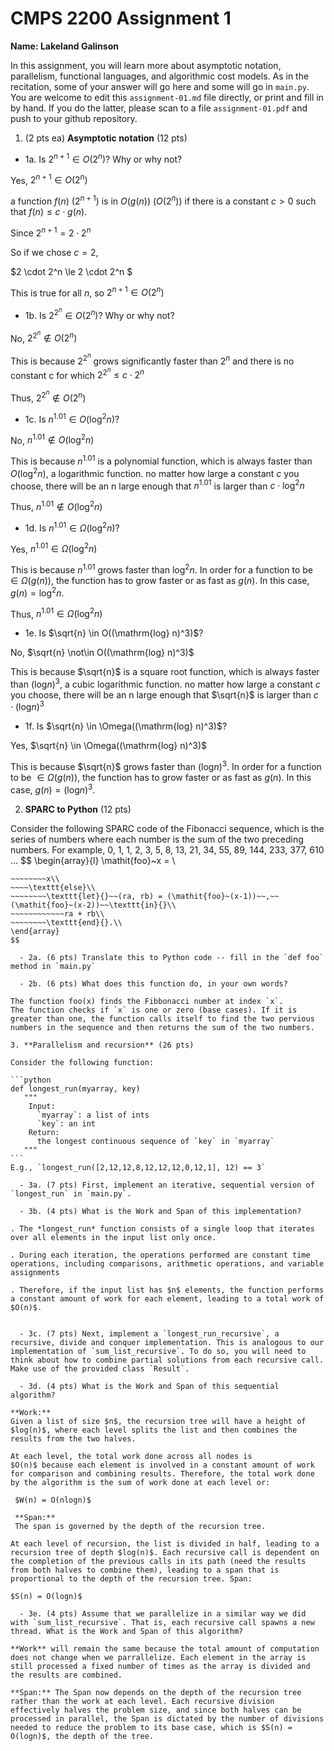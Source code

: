 

# CMPS 2200 Assignment 1

**Name: Lakeland Galinson**


In this assignment, you will learn more about asymptotic notation, parallelism, functional languages, and algorithmic cost models. As in the recitation, some of your answer will go here and some will go in `main.py`. You are welcome to edit this `assignment-01.md` file directly, or print and fill in by hand. If you do the latter, please scan to a file `assignment-01.pdf` and push to your github repository. 

1. (2 pts ea) **Asymptotic notation** (12 pts)

  - 1a. Is $2^{n+1} \in O(2^n)$? Why or why not? 

Yes, $2^{n+1} \in O(2^n)$

a function $f(n)$ ($2^{n+1}$) is in $O(g(n))$ ($O(2^n)$) if there is a constant $c > 0$ such that $f(n) \le c \cdot g(n)$.

Since $2^{n+1} = 2 \cdot 2^n$

So if we chose $c=2$,

$2 \cdot 2^n \le 2 \cdot 2^n $

This is true for all $n$, so $2^{n+1} \in O(2^n)$


  - 1b. Is $2^{2^n} \in O(2^n)$? Why or why not?     

No, $2^{2^n} \not\in O(2^n)$ 

This is because $2^{2^n}$ grows significantly faster than $2^n$ and there is no constant c for which $2^{2^n} \le c \cdot 2^n$

Thus, $2^{2^n} \not\in O(2^n)$ 

  - 1c. Is $n^{1.01} \in O(\mathrm{log}^2 n)$?    

No, $n^{1.01} \not\in O(\mathrm{log}^2 n)$

This is because $n^{1.01}$ is a polynomial function, which is always faster than $O(\mathrm{log}^2 n)$, a logarithmic function. no matter how large a constant $c$ you choose, there will be an n large enough that $n^{1.01}$ is larger than $c \cdot \mathrm{log}^2 n$

Thus, $n^{1.01} \not\in O(\mathrm{log}^2 n)$

  - 1d. Is $n^{1.01} \in \Omega(\mathrm{log}^2 n)$?  

Yes, $n^{1.01} \in \Omega(\mathrm{log}^2 n)$

This is because $n^{1.01}$ grows faster than $\mathrm{log}^2 n$. In order for a function to be $\in \Omega(g(n))$, the function has to grow faster or as fast as $g(n)$. In this case, $g(n) = \mathrm{log}^2 n$.

Thus, 
$n^{1.01} \in \Omega(\mathrm{log}^2 n)$

  - 1e. Is $\sqrt{n} \in O((\mathrm{log} n)^3)$?  

No, $\sqrt{n} \not\in O((\mathrm{log} n)^3)$

This is because $\sqrt{n}$ is a square root function, which is always faster than $(\mathrm{log} n)^3$, a cubic logarithmic function. no matter how large a constant $c$ you choose, there will be an n large enough that $\sqrt{n}$ is larger than $c \cdot (\mathrm{log} n)^3$

  - 1f. Is $\sqrt{n} \in \Omega((\mathrm{log} n)^3)$?  

Yes, $\sqrt{n} \in \Omega((\mathrm{log} n)^3)$

This is because $\sqrt{n}$ grows faster than $(\mathrm{log} n)^3$. In order for a function to be $\in \Omega(g(n))$, the function has to grow faster or as fast as $g(n)$. In this case, $g(n) = (\mathrm{log} n)^3$.


2. **SPARC to Python** (12 pts)

Consider the following SPARC code of the Fibonacci sequence, which is the series of numbers where each number is the sum of the two preceding numbers. For example, 0, 1, 1, 2, 3, 5, 8, 13, 21, 34, 55, 89, 144, 233, 377, 610 ... 
$$
\begin{array}{l}
\mathit{foo}~x =   \\
~~~~\texttt{if}{}~~x \le 1~~\texttt{then}{}\\
~~~~~~~~x\\   
~~~~\texttt{else}\\
~~~~~~~~\texttt{let}{}~~(ra, rb) = (\mathit{foo}~(x-1))~~,~~(\mathit{foo}~(x-2))~~\texttt{in}{}\\  
~~~~~~~~~~~~ra + rb\\  
~~~~~~~~\texttt{end}{}.\\
\end{array}
$$ 

  - 2a. (6 pts) Translate this to Python code -- fill in the `def foo` method in `main.py`  

  - 2b. (6 pts) What does this function do, in your own words?  

The function foo(x) finds the Fibbonacci number at index `x`.
The function checks if `x` is one or zero (base cases). If it is greater than one, the function calls itself to find the two pervious numbers in the sequence and then returns the sum of the two numbers.

3. **Parallelism and recursion** (26 pts)

Consider the following function:  

```python
def longest_run(myarray, key)
   """
    Input:
      `myarray`: a list of ints
      `key`: an int
    Return:
      the longest continuous sequence of `key` in `myarray`
   """
```
E.g., `longest_run([2,12,12,8,12,12,12,0,12,1], 12) == 3`  
 
  - 3a. (7 pts) First, implement an iterative, sequential version of `longest_run` in `main.py`.  

  - 3b. (4 pts) What is the Work and Span of this implementation?  

. The *longest_run* function consists of a single loop that iterates over all elements in the input list only once. 

. During each iteration, the operations performed are constant time operations, including comparisons, arithmetic operations, and variable assignments

. Therefore, if the input list has $n$ elements, the function performs a constant amount of work for each element, leading to a total work of $O(n)$.


  - 3c. (7 pts) Next, implement a `longest_run_recursive`, a recursive, divide and conquer implementation. This is analogous to our implementation of `sum_list_recursive`. To do so, you will need to think about how to combine partial solutions from each recursive call. Make use of the provided class `Result`.   

  - 3d. (4 pts) What is the Work and Span of this sequential algorithm?  

**Work:**
Given a list of size $n$, the recursion tree will have a height of $log(n)$, where each level splits the list and then combines the results from the two halves. 

At each level, the total work done across all nodes is 
$O(n)$ because each element is involved in a constant amount of work for comparison and combining results. Therefore, the total work done by the algorithm is the sum of work done at each level or:

 $W(n) = O(nlogn)$

 **Span:**
 The span is governed by the depth of the recursion tree.

At each level of recursion, the list is divided in half, leading to a recursion tree of depth $log(n)$. Each recursive call is dependent on the completion of the previous calls in its path (need the results from both halves to combine them), leading to a span that is proportional to the depth of the recursion tree. Span:

$S(n) = O(logn)$

  - 3e. (4 pts) Assume that we parallelize in a similar way we did with `sum_list_recursive`. That is, each recursive call spawns a new thread. What is the Work and Span of this algorithm?  

**Work** will remain the same because the total amount of computation does not change when we parrallelize. Each element in the array is still processed a fixed number of times as the array is divided and the results are combined.

**Span:** The Span now depends on the depth of the recursion tree rather than the work at each level. Each recursive division effectively halves the problem size, and since both halves can be processed in parallel, the Span is dictated by the number of divisions needed to reduce the problem to its base case, which is $S(n) = O(logn)$, the depth of the tree.




